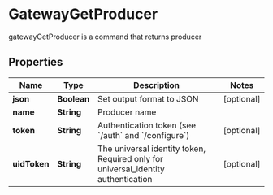 

# GatewayGetProducer

gatewayGetProducer is a command that returns producer

## Properties

Name | Type | Description | Notes
------------ | ------------- | ------------- | -------------
**json** | **Boolean** | Set output format to JSON |  [optional]
**name** | **String** | Producer name | 
**token** | **String** | Authentication token (see &#x60;/auth&#x60; and &#x60;/configure&#x60;) |  [optional]
**uidToken** | **String** | The universal identity token, Required only for universal_identity authentication |  [optional]



